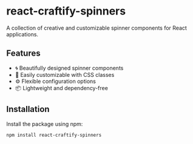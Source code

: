 # react-craftify-spinners

A collection of creative and customizable spinner components for React applications.

## Features

- 🌀 Beautifully designed spinner components
- 🎨 Easily customizable with CSS classes
- ⚙️ Flexible configuration options
- 📦 Lightweight and dependency-free

## Installation

Install the package using npm:

```bash
npm install react-craftify-spinners
